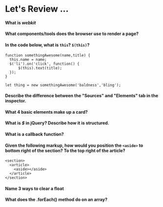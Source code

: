 # Let's Review ...

#### What is *webkit* 

#### What components/tools does the browser use to render a page?

#### In the code below, what is `this`?  `$(this)`?
```
function somethingAwesome(name,title) {
  this.name = name;
  $('li').on('click', function() {
      $(this).text(title);
  });
}

let thing = new somethingAwesome('baldness','bling');
```

#### Describe the difference between the "Sources" and "Elements" tab in the inspector.

#### What 4 basic elements make up a card?

#### What is *$* in jQuery?  Describe how it is structured.

#### What is a callback function?

#### Given the following markup, how would you position the `<aside>` to bottom right of the section?  To the top right of the article?

```
<section>
  <article>
    <aside></aside>
  </article>
</section> 
```

#### Name 3 ways to clear a float

#### What does the .forEach() method do on an array?
